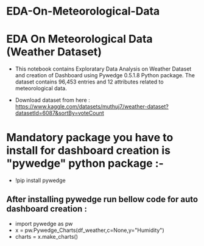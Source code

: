 # EDA-On-Meteorological-Data
# EDA On Meteorological Data (Weather Dataset)

- This notebook contains Exploratary Data Analysis on Weather Dataset and creation of Dashboard using Pywedge 0.5.1.8 Python package. The dataset contains 96,453 entries and 12 attributes related to meteorological data.

- Download dataset from here : https://www.kaggle.com/datasets/muthuj7/weather-dataset?datasetId=6087&sortBy=voteCount

# Mandatory package you have to install for dashboard creation is "pywedge" python package :-
- !pip install pywedge

## After installing pywedge run bellow code for auto dashboard creation :
- import pywedge as pw
- x = pw.Pywedge_Charts(df_weather,c=None,y="Humidity")
- charts = x.make_charts()
